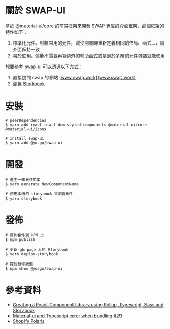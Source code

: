 # 關於 SWAP-UI

基於 [@material-ui/core](https://material-ui.com/) 的前端框架來開發 SWAP 專屬的介面框架，這個框架的特性如下：

1. 標準化元件。封裝常用的元件，減少開發時重新定義相同的佈局、函式...，讓介面保持一致
2. 易於使用。儘量不需要再寫額外的輔助函式或是過於多層的元件包裝就能使用

想要參考 swap-ui 可以透過以下方式：

1. 直接訪問 swap 的網站 [www.swap.work](www.swap.work)
2. 瀏覽 [Storkbook](https://yosgo-open-source.github.io/swap-ui/)

# 安裝

```
# peerDependencies
$ yarn add react react-dom styled-components @material-ui/core @material-ui/icons

# install swap-ui
$ yarn add @yosgo/swap-ui
```

# 開發

```
# 產生一個元件範本
$ yarn generate NewComponentName

# 使用本機的 storybook 來瀏覽元件
$ yarn storybook
```

# 發佈

```
# 發佈套件到 NPM 上
$ npm publish

# 更新 gh-page 上的 Storybook
$ yarn deploy-storybook

# 確認發佈狀態
$ npm show @yosgo/swap-ui
```

# 參考資料

- [Creating a React Component Library using Rollup, Typescript, Sass and Storybook](https://blog.harveydelaney.com/creating-your-own-react-component-library/)
- [Material-ui and Typescript error when bundling #29](https://github.com/transitive-bullshit/react-modern-library-boilerplate/issues/29#issuecomment-635883117)
- [Shopify Polaris](https://5d559397bae39100201eedc1-jyzwfelqxv.chromatic.com/)
